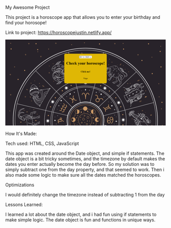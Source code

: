 My Awesome Project

This project is a horoscope app that allows you to enter your birthday and find your horosope!

Link to project: https://horoscopejustin.netlify.app/

<img src="img/apppic.png">

How It's Made:

Tech used: HTML, CSS, JavaScript

This app was created around the Date object, and simple if statements. The date object is a bit tricky sometimes, and the timezone by default makes the dates you enter actually become the day before. So my solution was to simply subtract one from the day property, and that seemed to work. Then i also made some logic to make sure all the dates matched the horoscopes.

Optimizations


I would definitely change the timezone instead of subtracting 1 from the day


Lessons Learned:


I learned a lot about the date object, and i had fun using if statements to make simple logic. The date object is fun and functions in unique ways.